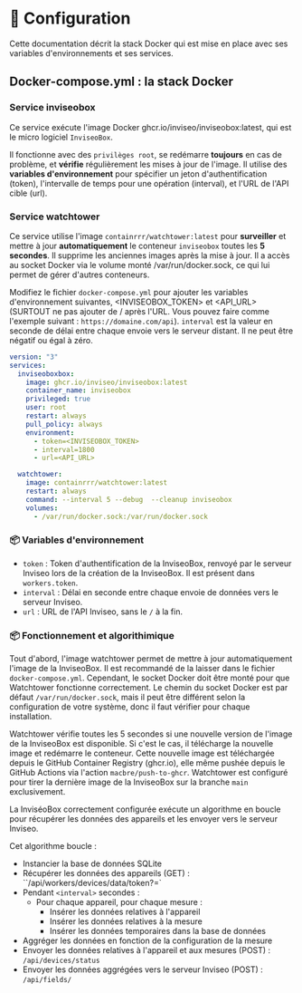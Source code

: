 # 📝 Configuration

Cette documentation décrit la stack Docker qui est mise en place avec ses variables d'environnements et ses services.

## Docker-compose.yml : la stack Docker

### Service inviseobox

 Ce service exécute l'image Docker ghcr.io/inviseo/inviseobox:latest, qui est le micro logiciel `InviseoBox`.
 
 Il fonctionne avec des `privilèges root`, se redémarre **toujours** en cas de problème, et **vérifie** régulièrement les mises à jour de l'image. 
 Il utilise des **variables d'environnement** pour spécifier un jeton d'authentification (token), l'intervalle de temps pour une opération (interval), et l'URL de l'API cible (url).

### Service watchtower

 Ce service utilise l'image `containrrr/watchtower:latest` pour **surveiller** et mettre à jour **automatiquement** le conteneur `inviseobox` toutes les **5 secondes**.
 Il supprime les anciennes images après la mise à jour. 
 Il a accès au socket Docker via le volume monté /var/run/docker.sock, ce qui lui permet de gérer d'autres conteneurs.

Modifiez le fichier `docker-compose.yml` pour ajouter les variables d'environnement suivantes, \<INVISEOBOX_TOKEN> et \<API_URL> (SURTOUT ne pas ajouter de / après l'URL. Vous pouvez faire comme l'exemple suivant : `https://domaine.com/api`).
`interval` est la valeur en seconde de délai entre chaque envoie vers le serveur distant. Il ne peut être négatif ou égal à zéro.

```yaml
version: "3"
services:
  inviseoboxbox:
    image: ghcr.io/inviseo/inviseobox:latest
    container_name: inviseobox
    privileged: true
    user: root
    restart: always
    pull_policy: always
    environment:
      - token=<INVISEOBOX_TOKEN>
      - interval=1800
      - url=<API_URL>

  watchtower:
    image: containrrr/watchtower:latest
    restart: always
    command: --interval 5 --debug  --cleanup inviseobox
    volumes:
      - /var/run/docker.sock:/var/run/docker.sock
```

### 📦 Variables d'environnement

- `token` : Token d'authentification de la InviseoBox, renvoyé par le serveur Inviseo lors de la création de la InviseoBox. Il est présent dans `workers.token`.
- `interval` : Délai en seconde entre chaque envoie de données vers le serveur Inviseo.
- `url` : URL de l'API Inviseo, sans le `/` à la fin.

### 📦 Fonctionnement et algorithimique

Tout d'abord, l'image watchtower permet de mettre à jour automatiquement l'image de la InviseoBox. Il est recommandé de la laisser dans le fichier `docker-compose.yml`. Cependant, le socket Docker doit être monté pour que Watchtower fonctionne correctement. Le chemin du socket Docker est par défaut `/var/run/docker.sock`, mais il peut être différent selon la configuration de votre système, donc il faut vérifier pour chaque installation.

Watchtower vérifie toutes les 5 secondes si une nouvelle version de l'image de la InviseoBox est disponible. Si c'est le cas, il télécharge la nouvelle image et redémarre le conteneur. Cette nouvelle image est téléchargée depuis le GitHub Container Registry (ghcr.io), elle même pushée depuis le GitHub Actions via l'action `macbre/push-to-ghcr`. Watchtower est configuré pour tirer la dernière image de la InviseoBox sur la branche `main` exclusivement.

La InviséoBox correctement configurée exécute un algorithme en boucle pour récupérer les données des appareils et les envoyer vers le serveur Inviseo.

Cet algorithme boucle :

- Instancier la base de données SQLite
- Récupérer les données des appareils (GET) : ``/api/workers/devices/data/token?=<TOKEN>`
- Pendant `<interval>` secondes :
  - Pour chaque appareil, pour chaque mesure :
    - Insérer les données relatives à l'appareil
    - Insérer les données relatives à la mesure
    - Insérer les données temporaires dans la base de données
- Aggréger les données en fonction de la configuration de la mesure
- Envoyer les données relatives à l'appareil et aux mesures (POST) : `/api/devices/status`
- Envoyer les données aggrégées vers le serveur Inviseo (POST) : `/api/fields/`